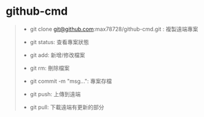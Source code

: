 # github-cmd
>- git clone git@github.com:max78728/github-cmd.git : 複製遠端專案
>
>- git status: 查看專案狀態
>
>- git add: 新增/修改檔案
>
>- git rm: 刪除檔案
>
>- git commit -m "msg...": 專案存檔
>
>- git push: 上傳到遠端
>
>- git pull: 下載遠端有更新的部分
